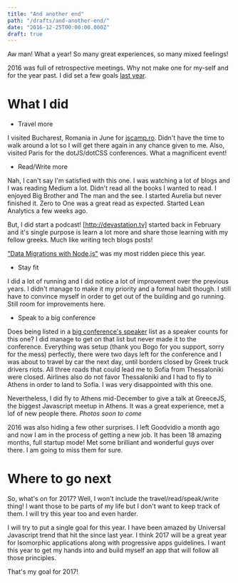 ```yaml
---
title: "And another end"
path: "/drafts/and-another-end/"
date: "2016-12-25T00:00:00.000Z"
draft: true
---
```


Aw man! What a year! So many great experiences, so many mixed feelings!

2016 was full of retrospective meetings. Why not make one for my-self and for the year past. I did set a few goals [last year](https://kostasbariotis.com/beyond-sunset/).

# What I did

* Travel more

I visited Bucharest, Romania in June for [jscamp.ro](https://jscamp.ro). Didn't have the time to walk around a lot so I will get there again in any chance given to me. Also, visited Paris for the dotJS/dotCSS conferences. What a magnificent event!

* Read/Write more

Nah, I can't say I'm satisfied with this one. I was watching a lot of blogs and I was reading Medium a lot. Didn't read all the books I wanted to read. I enjoyed Big Brother and The man and the see. I started Aurelia but never finished it. Zero to One was a great read as expected. Started Lean Analytics a few weeks ago.

But, I did start a podcast! [http://devastation.tv] started back in February and it's single purpose is learn a lot more and share those learning with my fellow greeks. Much like writing tech blogs posts!

["Data Migrations with Node.js"](https://kostasbariotis.com/data-migration-with-nodejs/) was my most ridden piece this year.

* Stay fit

I did a lot of running and I did notice a lot of improvement over the previous years. I didn't manage to make it my priority and a formal habit though. I still have to convince myself in order to get out of the building and go running. Still room for improvements here.

* Speak to a big conference

Does being listed in a [big conference's speaker](http://2016.bulgariawebsummit.com/) list as a speaker counts for this one? I did manage to get on that list but never made it to the conference. Everything was setup (thank you Bogo for you support, sorry for the mess) perfectly, there were two days left for the conference and I was about to travel by car the next day, until borders closed by Greek truck drivers riots. All three roads that could lead me to Sofia from Thessaloniki were closed. Airlines also do not favor Thessaloniki and I had to fly to Athens in order to land to Sofia. I was very disappointed with this one.

Nevertheless, I did fly to Athens mid-December to give a talk at GreeceJS, the biggest Javascript meetup in Athens. It was a great experience, met a lof of new people there. *Photos soon to come*

2016 was also hiding a few other surprises. I left Goodvidio a month ago and now I am in the process of getting a new job. It has been 18 amazing months, full startup mode! Met some brilliant and wonderful guys over there. I am going to miss them for sure.

# Where to go next

So, what's on for 2017? Well, I won't include the travel/read/speak/write thing! I want those to be parts of my life but I don't want to keep track of them. I will try this year too and even harder.

I will try to put a single goal for this year. I have been amazed by Universal Javascript trend that hit the since last year. I think 2017 will be a great year for Isomorphic applications along with progressive apps guidelines. I want this year to get my hands into and build myself an app that will follow all those principles.

That's my goal for 2017!
